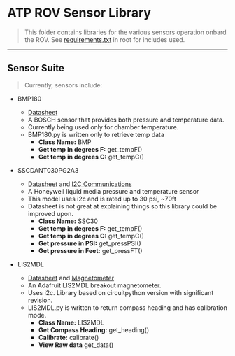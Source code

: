 # ATP ROV Sensor Library
> This folder contains libraries for the various sensors operation onbard the ROV.
> See <a href="https://github.com/osajus/ATP-Submersible/blob/main/requirements.txt">requirements.txt</a> in root for includes used.

---

## Sensor Suite
> Currently, sensors include:
- BMP180
    - <a href="http://shorturl.at/dfwOZ" target="_new">Datasheet</a>
    - A BOSCH sensor that provides both pressure and temperature data.
    - Currently being used only for chamber temperature.
    - BMP180.py is written only to retrieve temp data
        - **Class Name:** BMP
        - **Get temp in degrees F:** get_tempF()
        - **Get temp in degrees C:** get_tempC()

- SSCDANT030PG2A3 
    - <a href="http://shorturl.at/dCPU0" target="_new">Datasheet</a> and <a href="http://shorturl.at/dvzFZ" target="_new">I2C Communications</a>
    - A Honeywell liquid media pressure and temperature sensor
    - This model uses i2c and is rated up to 30 psi, ~70ft
    - Datasheet is not great at explaining things so this library could be improved upon.
        - **Class Name:** SSC30
        - **Get temp in degrees F:** get_tempF()
        - **Get temp in degrees C:** get_tempC()
        - **Get pressure in PSI:** get_pressPSI()
        - **Get pressure in Feet:** get_pressFT()

- LIS2MDL
    - <a href="http://shorturl.at/ryRS8" target="_new">Datasheet</a> and <a href="http://shorturl.at/CLNQX" target="_new">Magnetometer</a>
    - An Adafruit LIS2MDL breakout magnetometer.
    - Uses i2c.  Library based on circuitpython version with significant revision.
    - LIS2MDL.py is written to return compass heading and has calibration mode.
        - **Class Name:** LIS2MDL
        - **Get Compass Heading:** get_heading()
        - **Calibrate:** calibrate()
        - **View Raw data** get_data()
